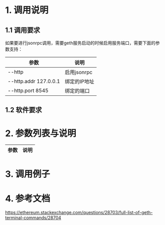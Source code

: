 # 1. 调用说明

## 1.1 调用要求
如果要进行jsonrpc调用，需要geth服务启动的时候启用服务端口，需要下面的参数支持：

|参数       | 说明      |
|---------  | --------- | 
|--http |启用jsonrpc|
|--http.addr 127.0.0.1 |绑定的IP地址|
|--http.port 8545 |绑定的端口|

## 1.2 软件要求


# 2. 参数列表与说明


|参数       | 说明      |
|---------  | --------- | 




# 3. 调用例子

# 4. 参考文档

https://ethereum.stackexchange.com/questions/28703/full-list-of-geth-terminal-commands/28704